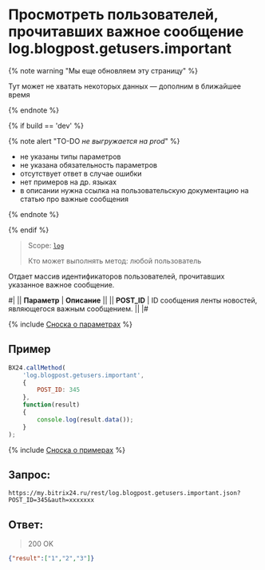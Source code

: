# Просмотреть пользователей, прочитавших важное сообщение log.blogpost.getusers.important

{% note warning "Мы еще обновляем эту страницу" %}

Тут может не хватать некоторых данных — дополним в ближайшее время

{% endnote %}

{% if build == 'dev' %}

{% note alert "TO-DO _не выгружается на prod_" %}

- не указаны типы параметров
- не указана обязательность параметров
- отсутствует ответ в случае ошибки
- нет примеров на др. языках
- в описании нужна ссылка на пользовательскую документацию на статью про важные сообщения

{% endnote %}

{% endif %}

> Scope: [`log`](../scopes/permissions.md)
>
> Кто может выполнять метод: любой пользователь

Отдает массив идентификаторов пользователей, прочитавших указанное важное сообщение.

#|
|| **Параметр** | **Описание** ||
|| **POST_ID** | ID сообщения ленты новостей, являющегося важным сообщением. ||
|#

{% include [Сноска о параметрах](../../_includes/required.md) %}

## Пример

```js
BX24.callMethod(
    'log.blogpost.getusers.important',
    {
        POST_ID: 345
    },
    function(result)
    {
        console.log(result.data());
    }
);
```
{% include [Сноска о примерах](../../_includes/examples.md) %}

## Запрос:

```http
https://my.bitrix24.ru/rest/log.blogpost.getusers.important.json?POST_ID=345&auth=xxxxxxx
```

## Ответ:

> 200 OK

```json
{"result":["1","2","3"]}
```
